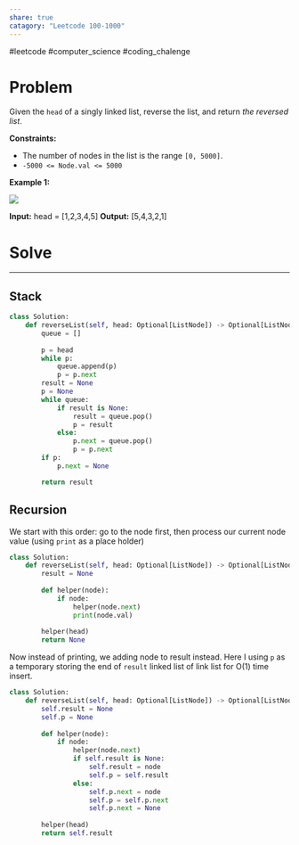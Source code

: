 ```yaml
---
share: true
catagory: "Leetcode 100-1000"
---
```

#leetcode #computer_science #coding_chalenge

# Problem

Given the `head` of a singly linked list, reverse the list, and return _the reversed list_.

**Constraints:**

- The number of nodes in the list is the range `[0, 5000]`.
- `-5000 <= Node.val <= 5000`

**Example 1:**

![](https://assets.leetcode.com/uploads/2021/02/19/rev1ex1.jpg)

**Input:** head = [1,2,3,4,5]
**Output:** [5,4,3,2,1]

# Solve
---
## Stack

```python
class Solution:
    def reverseList(self, head: Optional[ListNode]) -> Optional[ListNode]:
        queue = []
        
        p = head
        while p:
            queue.append(p)
            p = p.next
        result = None
        p = None
        while queue:
            if result is None:
                result = queue.pop()
                p = result
            else:
                p.next = queue.pop()
                p = p.next
        if p:
            p.next = None

        return result
```

## Recursion
We start with this order: go to the node first, then process our current node value (using `print` as a place holder) 

```python
class Solution:
    def reverseList(self, head: Optional[ListNode]) -> Optional[ListNode]:
        result = None
        
        def helper(node):
            if node:
                helper(node.next)
                print(node.val)
        
        helper(head)
        return None
```

Now instead of printing, we adding node to result instead. Here I using `p` as a temporary storing the end of `result` linked list  of link list for O(1) time insert.

```python
class Solution:
    def reverseList(self, head: Optional[ListNode]) -> Optional[ListNode]:
        self.result = None
        self.p = None
        
        def helper(node):
            if node:
                helper(node.next)
                if self.result is None:
                    self.result = node
                    self.p = self.result
                else:
                    self.p.next = node
                    self.p = self.p.next
                    self.p.next = None
        
        helper(head)
        return self.result
```